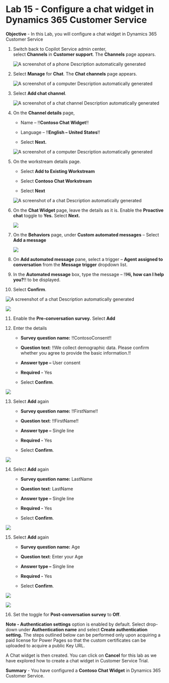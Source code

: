 # Lab 15 - Configure a chat widget in Dynamics 365 Customer Service

**Objective** - In this Lab, you will configure a chat widget in Dynamics 365 Customer Service

1.  Switch back to Copilot Service admin center, select **Channels** in **Customer support**.
    The **Channels** page appears.

    ![A screenshot of a phone Description automatically
generated](./media/media16/image11.png)

2.  Select **Manage** for **Chat**. The **Chat channels** page appears.

    ![A screenshot of a computer Description automatically
generated](./media/media16/image12.png)

3.  Select **Add chat channel**.

    ![A screenshot of a chat channel Description automatically
generated](./media/media16/image13.png)

4.  On the **Channel details** page,

    - Name – !!**Contoso Chat Widget**!!

    - Language – !!**English – United States**!!

    - Select **Next.**

    ![A screenshot of a computer Description automatically
generated](./media/media16/image14.png)

5.  On the workstream details page.

    - Select **Add to Existing Workstream**

    - Select **Contoso Chat Workstream**

    - Select **Next**

    ![A screenshot of a chat Description automatically
generated](./media/media16/image15.png)

6.  On the **Chat Widget** page, leave the details as it is. Enable the
    **Proactive chat** toggle to **Yes.** Select **Next.**

    ![](./media/media16/image16.png)

7.  On the **Behaviors** page, under **Custom automated messages** –
    Select **Add a message**

    ![](./media/media16/image17.png)

8.  On **Add automated message** pane, select a trigger – **Agent
    assigned to conversation** from the **Message trigger** dropdown
    list.

9.  In the **Automated message** box, type the message – !!**Hi, how can I
    help you?**!! to be displayed.

10.  Select **Confirm**.

 ![A screenshot of a chat Description automatically
generated](./media/media16/image18.png)

  ![](./media/media16/image19.png)

11.  Enable the **Pre-conversation survey.** Select **Add**

12.  Enter the details

     -  **Survey question name:** !!ContosoConsent!!

     - **Question text**: !!We collect demographic data. Please confirm
      whether you agree to provide the basic information.!!

     - **Answer type –** User consent

     - **Required -** Yes

     - Select **Confirm**.

 ![](./media/media16/image20.png)

13.  Select **Add** again

     - **Survey question name:** !!FirstName!!

     - **Question text**: !!FirstName!!

     - **Answer type –** Single line

     - **Required -** Yes

     - Select **Confirm**.

 ![](./media/media16/image21.png)

14.  Select **Add** again

     - **Survey question name:** LastName

     - **Question text**: LastName

     - **Answer type –** Single line

     - **Required -** Yes

     - Select **Confirm**.

 ![](./media/media16/image22.png)

15.  Select **Add** again

     - **Survey question name:** Age

     - **Question text**: Enter your Age

     - **Answer type –** Single line

     - **Required -** Yes

     - Select **Confirm**.

 ![](./media/media16/image23.png)

 ![](./media/media16/image24.png)

16. Set the toggle for **Post-conversation survey** to **Off**.

**Note - Authentication settings** option is enabled by default. Select
drop-down under **Authentication name** and select **Create
authentication setting.** The steps outlined below can be performed only
upon acquiring a paid license for Power Pages so that the custom
certificates can be uploaded to acquire a public Key URL.

A Chat widget is then created. You can click on **Cancel** for this lab
as we have explored how to create a chat widget in Customer Service
Trial.

**Summary** - You have configured a **Contoso Chat Widget** in Dynamics 365 Customer Service.


